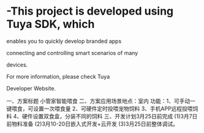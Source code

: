 # -This project is developed using Tuya SDK, which 

enables you to quickly develop branded apps 

connecting and controlling smart scenarios of many 

devices. 

For more information, please check Tuya 

Developer Website.


一、方案标题
小管家智能喂食
二、方案应用场景地点：室内
功能：1、可手动一键喂食，可设置一次喂食量
      2、可硬件定时投喂宠物饲料
      3、手机APP远程投喂饲料
      4、硬件设置双食盒，分装不同的饲料
三、开发计划3月25日前完成
(1)3月7日前物料准备
(2)3月10-20日嵌入式开发+云开发
(3)3月25日前整体调试。
